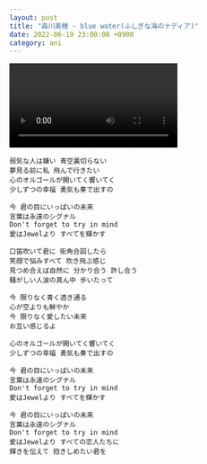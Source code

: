 ```yaml
---
layout: post
title: "森川美穂 - blue water(ふしぎな海のナディア)"
date: 2022-06-19 23:00:00 +0900
category: ani
---
```


<div class="video-container">
    <video id="player" class="video-js vjs-default-skin vjs-big-play-centered" data-json="/public/json/ani/森川美穂 - blue water(ふしぎな海のナディア).json"></video>
</div>

```
弱気な人は嫌い 青空裏切らない
夢見る前に私 飛んで行きたい
心のオルゴールが開いてく響いてく
少しずつの幸福 勇気も奏で出すの

今 君の目にいっぱいの未来
言葉は永遠のシグナル
Don't forget to try in mind
愛はJewelより すべてを輝かす

口笛吹いて君に 街角合図したら
笑顔で悩みすべて 吹き飛ぶ感じ
見つめ合えば自然に 分かり合う 許し合う
騒がしい人波の真ん中 歩いたって

今 限りなく青く透き通る
心が空よりも鮮やか
今 限りなく愛したい未来
お互い感じるよ

心のオルゴールが開いてく響いてく
少しずつの幸福 勇気も奏で出すの

今 君の目にいっぱいの未来
言葉は永遠のシグナル
Don't forget to try in mind
愛はJewelより すべてを輝かす

今 君の目にいっぱいの未来
言葉は永遠のシグナル
Don't forget to try in mind
愛はJewelより すべての恋人たちに
輝きを伝えて 抱きしめたい君を
```